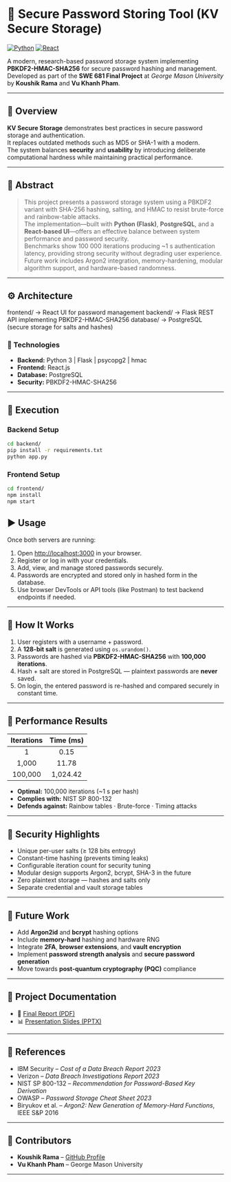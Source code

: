 # 🔐 Secure Password Storing Tool (KV Secure Storage)

[![Python](https://img.shields.io/badge/python-3.10%2B-yellow.svg)]()
[![React](https://img.shields.io/badge/frontend-ReactJS-61dafb.svg)]()

A modern, research-based password storage system implementing **PBKDF2-HMAC-SHA256** for secure password hashing and management.  
Developed as part of the **SWE 681 Final Project** at *George Mason University* by **Koushik Rama** and **Vu Khanh Pham**.

---

## 🧭 Overview
**KV Secure Storage** demonstrates best practices in secure password storage and authentication.  
It replaces outdated methods such as MD5 or SHA-1 with a modern.  
The system balances **security** and **usability** by introducing deliberate computational hardness while maintaining practical performance.

---

## 📘 Abstract
> This project presents a password storage system using a PBKDF2 variant with SHA-256 hashing, salting, and HMAC to resist brute-force and rainbow-table attacks.  
> The implementation—built with **Python (Flask)**, **PostgreSQL**, and a **React-based UI**—offers an effective balance between system performance and password security.  
> Benchmarks show 100 000 iterations producing ~1 s authentication latency, providing strong security without degrading user experience.  
> Future work includes Argon2 integration, memory-hardening, modular algorithm support, and hardware-based randomness.

---

## ⚙️ Architecture

frontend/ → React UI for password management
backend/ → Flask REST API implementing PBKDF2-HMAC-SHA256
database/ → PostgreSQL (secure storage for salts and hashes)


### 🧰 Technologies
- **Backend:** Python 3 | Flask | psycopg2 | hmac  
- **Frontend:** React.js  
- **Database:** PostgreSQL  
- **Security:** PBKDF2-HMAC-SHA256 

---

## 🚀 Execution

### Backend Setup
```bash
cd backend/
pip install -r requirements.txt
python app.py
```

### Frontend Setup
```bash
cd frontend/
npm install
npm start
```

## ▶️ Usage

Once both servers are running:

1. Open [http://localhost:3000](http://localhost:3000) in your browser.  
2. Register or log in with your credentials.  
3. Add, view, and manage stored passwords securely.  
4. Passwords are encrypted and stored only in hashed form in the database.  
5. Use browser DevTools or API tools (like Postman) to test backend endpoints if needed.


---

## 🔑 How It Works

1. User registers with a username + password.  
2. A **128-bit salt** is generated using `os.urandom()`.  
3. Passwords are hashed via **PBKDF2-HMAC-SHA256** with **100,000 iterations**.  
4. Hash + salt are stored in PostgreSQL — plaintext passwords are **never** saved.  
5. On login, the entered password is re-hashed and compared securely in constant time.

---

## 🧪 Performance Results

| Iterations | Time (ms) |
|:-----------:|:---------:|
| 1 | 0.15 |
| 1,000 | 11.78 |
| 100,000 | 1,024.42 |

- **Optimal:** 100,000 iterations (~1 s per hash)  
- **Complies with:** NIST SP 800-132  
- **Defends against:** Rainbow tables · Brute-force · Timing attacks  

---

## 🔐 Security Highlights

- Unique per-user salts (≥ 128 bits entropy)  
- Constant-time hashing (prevents timing leaks)  
- Configurable iteration count for security tuning  
- Modular design supports Argon2, bcrypt, SHA-3 in the future  
- Zero plaintext storage — hashes and salts only  
- Separate credential and vault storage tables  

---

## 🧩 Future Work

- Add **Argon2id** and **bcrypt** hashing options  
- Include **memory-hard** hashing and hardware RNG  
- Integrate **2FA**, **browser extensions**, and **vault encryption**  
- Implement **password strength analysis** and **secure password generation**  
- Move towards **post-quantum cryptography (PQC)** compliance  

---

## 📄 Project Documentation

- 📘 [Final Report (PDF)](./SWE681_FinalProject_Report_Group_05.pdf)  
- 📊 [Presentation Slides (PPTX)](./SWE681_FinalProject_Presentation_Group_05.pptx)

---

## 🧠 References

- IBM Security – *Cost of a Data Breach Report 2023*  
- Verizon – *Data Breach Investigations Report 2023*  
- NIST SP 800-132 – *Recommendation for Password-Based Key Derivation*  
- OWASP – *Password Storage Cheat Sheet 2023*  
- Biryukov et al. – *Argon2: New Generation of Memory-Hard Functions*, IEEE S&P 2016  

---

## 🤝 Contributors

- **Koushik Rama** – [GitHub Profile](https://github.com/KoushikRama)  
- **Vu Khanh Pham** – George Mason University  

---



